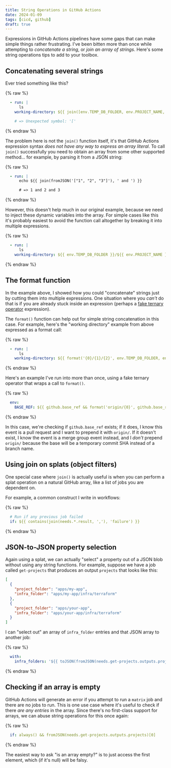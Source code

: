 ```yaml
---
title: String Operations in GitHub Actions
date: 2024-01-09
tags: [cicd, github]
draft: true
---
```


Expressions in GitHub Actions pipelines have some gaps that can make simple things rather frustrating. I've been bitten more than once while attempting to _concatenate a string_, or _join an array of strings_. Here's some string operations tips to add to your toolbox.

## Concatenating several strings

Ever tried something like this?

{% raw %}
```yaml
  - run: |
      ls
    working-directory: ${{ join([env.TEMP_DB_FOLDER, env.PROJECT_NAME, 'artifacts'], '/') }}

    # => Unexpected symbol: '['
```
{% endraw %}

The problem here is not the `join()` function itself, it's that GitHub Actions expression syntax _does not have any way to express an array literal_. To call `join()` successfully you need to obtain an array from some other supported method... for example, by parsing it from a JSON string:

{% raw %}
```yaml
  - run: |
      echo ${{ join(fromJSON('["1", "2", "3"]'), ' and ') }}

      # => 1 and 2 and 3
```
{% endraw %}

However, this doesn't help much in our original example, because we need to inject these dynamic variables into the array. For simple cases like this it's probably easiest to avoid the function call altogether by breaking it into multiple expressions.

{% raw %}
```yaml
  - run: |
      ls
    working-directory: ${{ env.TEMP_DB_FOLDER }}/${{ env.PROJECT_NAME }}/artifacts
```
{% endraw %}

## The format function

In the example above, I showed how you could "concatenate" strings just by cutting them into multiple expressions. One situation where you _can't_ do that is if you are already stuck inside an expression (perhaps a [fake ternary operator](/posts/github-actions-ternary-operator) expression).

The `format()` function can help out for simple string concatenation in this case. For example, here's the "working directory" example from above expressed as a format call:

{% raw %}
```yaml
  - run: |
      ls
    working-directory: ${{ format('{0}/{1}/{2}', env.TEMP_DB_FOLDER, env.PROJECT_NAME, 'artifacts') }}
```
{% endraw %}

Here's an example I've run into more than once, using a fake ternary operator that wraps a call to `format()`.

{% raw %}
```yaml
  env:
    BASE_REF: ${{ github.base_ref && format('origin/{0}', github.base_ref) || github.event.merge_group.base_sha }}
```
{% endraw %}

In this case, we're checking if `github.base_ref` exists; if it does, I know this event is a pull request and I want to prepend it with `origin/`. If it doesn't exist, I know the event is a merge group event instead, and I _don't_ prepend `origin/` because the base will be a temporary commit SHA instead of a branch name.

## Using join on splats (object filters)

One special case where `join()` is actually useful is when you can perform a splat operation on a natural GitHub array, like a list of jobs you are dependent on.

For example, a common construct I write in workflows:

{% raw %}
```yaml
  # Run if any previous job failed
  if: ${{ contains(join(needs.*.result, ','), 'failure') }}
```
{% endraw %}

## JSON-to-JSON property selection

Again using a splat, we can actually "select" a property out of a JSON blob without using any string functions. For example, suppose we have a job called `get-projects` that produces an output `projects` that looks like this:

```json
[
  {
    "project_folder": "apps/my-app",
    "infra_folder": "apps/my-app/infra/terraform"
  },
  {
    "project_folder": "apps/your-app",
    "infra_folder": "apps/your-app/infra/terraform"
  }
]
```

I can "select out" an array of `infra_folder` entries and that JSON array to another job:

{% raw %}
```yaml
  with:
    infra_folders: '${{ toJSON(fromJSON(needs.get-projects.outputs.projects).*.infra_folder) }}'
```
{% endraw %}

## Checking if an array is empty

GitHub Actions will generate an error if you attempt to run a `matrix` job and there are no jobs to run. This is one use case where it's useful to check if there _are any entries_ in the array. Since there's no first-class support for arrays, we can abuse string operations for this once again:

{% raw %}
```yaml
  if: always() && fromJSON(needs.get-projects.outputs.projects)[0]
```
{% endraw %}

The easiest way to ask "is an array empty?" is to just access the first element, which (if it's null) will be falsy.
